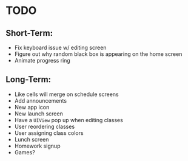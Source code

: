 TODO
====

Short-Term:
-----------
*  Fix keyboard issue w/ editing screen
*  Figure out why random black box is appearing on the home screen
*  Animate progress ring

Long-Term:
----------
*  Like cells will merge on schedule screens
*  Add announcements
*  New app icon
*  New launch screen
*  Have a `UIView` pop up when editing classes
*  User reordering classes
*  User assigning class colors
*  Lunch screen
*  Homework signup
*  Games?
